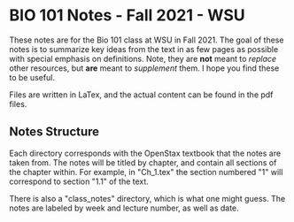 # BIO 101 Notes - Fall 2021 - WSU

These notes are for the Bio 101 class at WSU in Fall 2021. The goal of these notes is to summarize key ideas from the text in as few pages as possible with special emphasis on definitions. Note, they are **not** meant to *replace* other resources, but **are** meant to *supplement* them. I hope you find these to be useful.

Files are written in LaTex, and the actual content can be found in the pdf files.

## Notes Structure

Each directory corresponds with the OpenStax textbook that the notes are taken from. The notes will be titled by chapter, and contain all sections of the chapter within. For example, in "Ch_1.tex" the section numbered "1" will correspond to section "1.1" of the text.

There is also a "class_notes" directory, which is what one might guess. The notes are labeled by week and lecture number, as well as date. 
